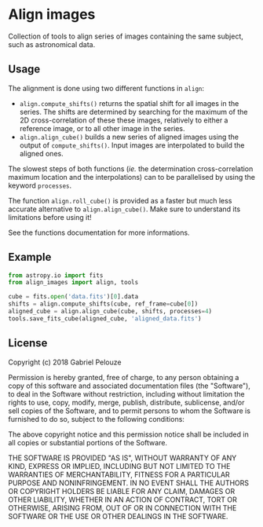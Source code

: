 
# Align images

Collection of tools to align series of images containing the same subject, such
as astronomical data.

## Usage

The alignment is done using two different functions in `align`:

- `align.compute_shifts()` returns the spatial shift for all images in the
  series. The shifts are determined by searching for the maximum of the 2D
  cross-correlation of these these images, relatively to either a reference
  image, or to all other image in the series.
- `align.align_cube()` builds a new series of aligned images using the output
  of `compute_shifts()`. Input images are interpolated to build the aligned
  ones.

The slowest steps of both functions (*ie.* the determination cross-correlation
maximum location and the interpolations) can to be parallelised by using the
keyword `processes`.

The function `align.roll_cube()` is provided as a faster but much less accurate
alternative to `align.align_cube()`. Make sure to understand its limitations
before using it!

See the functions documentation for more informations.

## Example

~~~python
from astropy.io import fits
from align_images import align, tools

cube = fits.open('data.fits')[0].data
shifts = align.compute_shifts(cube, ref_frame=cube[0])
aligned_cube = align.align_cube(cube, shifts, processes=4)
tools.save_fits_cube(aligned_cube, 'aligned_data.fits')
~~~

## License

Copyright (c) 2018 Gabriel Pelouze

Permission is hereby granted, free of charge, to any person obtaining a copy
of this software and associated documentation files (the "Software"), to deal
in the Software without restriction, including without limitation the rights
to use, copy, modify, merge, publish, distribute, sublicense, and/or sell
copies of the Software, and to permit persons to whom the Software is
furnished to do so, subject to the following conditions:

The above copyright notice and this permission notice shall be included in all
copies or substantial portions of the Software.

THE SOFTWARE IS PROVIDED "AS IS", WITHOUT WARRANTY OF ANY KIND, EXPRESS OR
IMPLIED, INCLUDING BUT NOT LIMITED TO THE WARRANTIES OF MERCHANTABILITY,
FITNESS FOR A PARTICULAR PURPOSE AND NONINFRINGEMENT. IN NO EVENT SHALL THE
AUTHORS OR COPYRIGHT HOLDERS BE LIABLE FOR ANY CLAIM, DAMAGES OR OTHER
LIABILITY, WHETHER IN AN ACTION OF CONTRACT, TORT OR OTHERWISE, ARISING FROM,
OUT OF OR IN CONNECTION WITH THE SOFTWARE OR THE USE OR OTHER DEALINGS IN THE
SOFTWARE.
